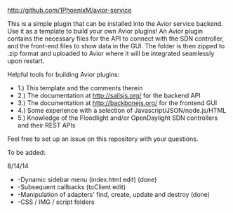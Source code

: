 http://github.com/1PhoenixM/avior-service

This is a simple plugin that can be installed into the Avior service backend. 
Use it as a template to build your own Avior plugins!
An Avior plugin contains the necessary files for the API to connect with the SDN controller,
and the front-end files to show data in the GUI.
The folder is then zipped to .zip format and uploaded to Avior where it will be integrated seamlessly upon restart.

Helpful tools for building Avior plugins:

 * 1.) This template and the comments therein
 * 2.) The documentation at http://sailsjs.org/ for the backend API
 * 3.) The documentation at http://backbonejs.org/ for the frontend GUI
 * 4.) Some experience with a selection of Javascript/JSON/node.js/HTML
 * 5.) Knowledge of the Floodlight and/or OpenDaylight SDN controllers and their REST APIs

Feel free to set up an issue on this repository with your questions.

To be added:

8/14/14
 * -Dynamic sidebar menu (index.html edit) (done)
 * -Subsequent callbacks (toClient edit)
 * -Manipulation of adapters' find, create, update and destroy (done)
 * -CSS / IMG / script folders
